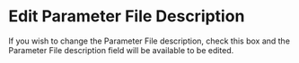 # Edit Parameter File Description

If you wish to change the Parameter File description, check this box and
the Parameter File description field will be available to be edited.
